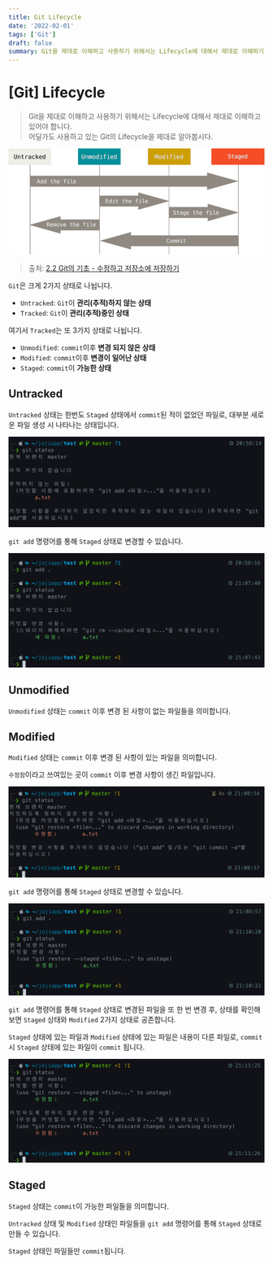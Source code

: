 ```yaml
---
title: Git Lifecycle
date: '2022-02-01'
tags: ['Git']
draft: false
summary: Git을 제대로 이해하고 사용하기 위해서는 Lifecycle에 대해서 제대로 이해하기.
---
```


# [Git] Lifecycle

> Git을 제대로 이해하고 사용하기 위해서는 Lifecycle에 대해서 제대로 이해하고 있어야 합니다.  
> 어딜가도 사용하고 있는 Git의 Lifecycle을 제대로 알아봅시다.

![Git Lifecycle](/data/blog/Git/Git_Lifecycle/lifecycle_screenshot1.png)

> 출처: [2.2 Git의 기초 - 수정하고 저장소에 저장하기](https://git-scm.com/book/ko/v2/Git%EC%9D%98-%EA%B8%B0%EC%B4%88-%EC%88%98%EC%A0%95%ED%95%98%EA%B3%A0-%EC%A0%80%EC%9E%A5%EC%86%8C%EC%97%90-%EC%A0%80%EC%9E%A5%ED%95%98%EA%B8%B0)

`Git`은 크게 2가지 상태로 나뉩니다.

- `Untracked`: `Git`이 **관리(추적)하지 않는 상태**
- `Tracked`: `Git`이 **관리(추적)중인 상태**

여기서 `Tracked`는 또 3가지 상태로 나뉩니다.

- `Unmodified`: `commit`이후 **변경 되지 않은 상태**
- `Modified`: `commit`이후 **변경이 일어난 상태**
- `Staged`: `commit`이 **가능한 상태**

## Untracked

`Untracked` 상태는 한번도 `Staged` 상태에서 `commit`된 적이 없었던 파일로, 대부분 새로운 파일 생성 시 나타나는 상태입니다.

![Git Untracked](/data/blog/Git/Git_Lifecycle/lifecycle_screenshot2.png)

`git add` 명령어를 통해 `Staged` 상태로 변경할 수 있습니다.

![Git Untracked Add](/data/blog/Git/Git_Lifecycle/lifecycle_screenshot3.png)

## Unmodified

`Unmodified` 상태는 `commit` 이후 변경 된 사항이 없는 파일들을 의미합니다.

## Modified

`Modified` 상태는 `commit` 이후 변경 된 사항이 있는 파일을 의미합니다.

`수정함`이라고 쓰여있는 곳이 `commit` 이후 변경 사항이 생긴 파일입니다.

![Git Modified](/data/blog/Git/Git_Lifecycle/lifecycle_screenshot4.png)

`git add` 명령어를 통해 `Staged` 상태로 변경할 수 있습니다.

![Git Modified Add](/data/blog/Git/Git_Lifecycle/lifecycle_screenshot5.png)

`git add` 명령어를 통해 `Staged` 상태로 변경된 파일을 또 한 번 변경 후, 상태를 확인해보면 `Staged` 상태와 `Modified` 2가지 상태로 공존합니다.

`Staged` 상태에 있는 파일과 `Modified` 상태에 있는 파일은 내용이 다른 파일로, `commit`시 `Staged` 상태에 있는 파일이 `commit` 됩니다.

![Git Modified Staged](/data/blog/Git/Git_Lifecycle/lifecycle_screenshot6.png)

## Staged

`Staged` 상태는 `commit`이 가능한 파일들을 의미합니다.

`Untracked` 상태 및 `Modified` 상태인 파일들을 `git add` 명령어를 통해 `Staged` 상태로 만들 수 있습니다.

`Staged` 상태인 파일들만 `commit`됩니다.

